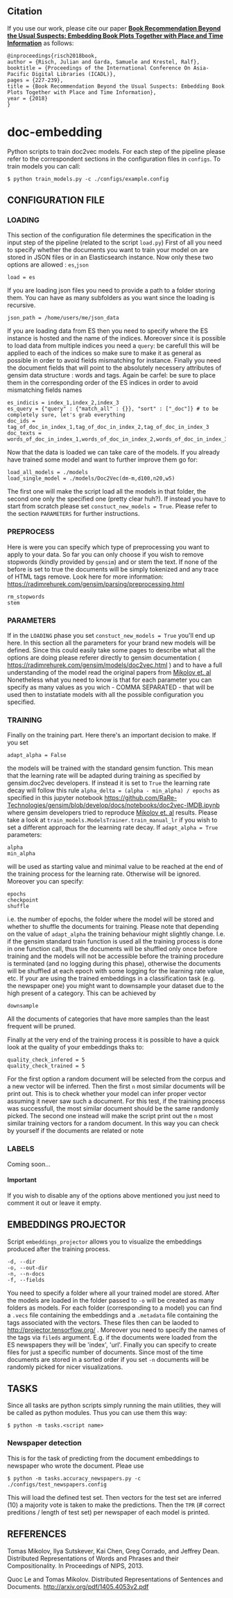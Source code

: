 ## Citation

If you use our work, please cite our paper [**Book Recommendation Beyond the Usual Suspects: Embedding Book Plots Together with Place and Time Information**](https://github.com/julian-risch/ICADL2018/risch2018book.pdf) as follows:

    @inproceedings{risch2018book,
    author = {Risch, Julian and Garda, Samuele and Krestel, Ralf},
    booktitle = {Proceedings of the International Conference On Asia-Pacific Digital Libraries (ICADL)},
    pages = {227-239},
    title = {Book Recommendation Beyond the Usual Suspects: Embedding Book Plots Together with Place and Time Information},
    year = {2018}
    }


# doc-embedding
Python scripts to train doc2vec models. For each step of the pipeline please refer to the correspondent sections in the configuration files in `configs`. To train models you can call:

    $ python train_models.py -c ./configs/example.config

## CONFIGURATION FILE

### LOADING

This section of the configuration file determines the specification in the input step of the pipeline (related to the script `load.py`)
First of all you need to specify whether the documents you want to train your model on are stored in JSON files or in an Elasticsearch instance. Now only these two options are allowed : `es`,`json`

    load = es

If you are loading json files you need to provide a path to a folder storing them. You can have as many subfolders as you want since the loading is recursive.

    json_path = /home/users/me/json_data
    
If you are loading data from ES then you need to specify where the ES instance is hosted and the name of the indices. Moreover since it is possible to load data from multiple indices you need a `query`: be carefull this will be applied to each of the indices 
so make sure to make it as general as possible in order to avoid fields mismatching for instance. Finally you need the document fields that will point to the absolutely necessery attributes of gensim data structure : words and tags. Again be carfel: be sure to place them in the corresponding order of the ES indices in order to avoid mismatching fields names

    es_indicis = index_1,index_2,index_3
    es_query = {"query" : {"match_all" : {}}, "sort" : ["_doc"]} # to be completely sure, let's grab everything
    doc_ids = tag_of_doc_in_index_1,tag_of_doc_in_index_2,tag_of_doc_in_index_3
    doc_texts = words_of_doc_in_index_1,words_of_doc_in_index_2,words_of_doc_in_index_3
    
    
Now that the data is loaded we can take care of the models. If you already have trained some model and want to further improve them go for:

    load_all_models = ./models
    load_single_model = ./models/Doc2Vec(dm-m,d100,n20,w5)
    
The first one will make the script load all the models in that folder, the second one only the specified one (pretty clear huh?).
If instead you have to start from scratch please set `constuct_new_models = True`. Please refer to the section `PARAMETERS` for further instructions.

### PREPROCESS

Here is were you can specify which type of preprocessing you want to apply to your data. So far you can only choose if you wish to remove stopwords (kindly provided by `gensim`) and or stem the text. If none of the before is set to true the documents will be simply tokenized and any trace of HTML tags remove. Look here for more information: https://radimrehurek.com/gensim/parsing/preprocessing.html

    rm_stopwords
    stem

### PARAMETERS

If in the `LOADING` phase you set `constuct_new_models = True` you'll end up here. In this section all the parameters for your brand new models will be defined. Since this could easily take some pages to describe what all the options are doing please referer
directly to gensim documentation ( https://radimrehurek.com/gensim/models/doc2vec.html ) and to have a full understanding of the model read the original papers from [Mikolov et. al](#references)
Nonetheless what you need to know is that for each parameter you can specify as many values as you wich - COMMA SEPARATED - that will be used then to instatiate models with all the possible configuration you specified.

### TRAINING

Finally on the training part. Here there's an important decision to make. If you set 

    adapt_alpha = False
    
the models will be trained with the standard gensim function. This mean that the learning rate will be adapted during training as specified by gensim.doc2vec developers. If instead it is set to `True` the learning rate decay will follow this rule `alpha_delta = (alpha - min_alpha) / epochs` as specified in this jupyter notebook https://github.com/RaRe-Technologies/gensim/blob/develop/docs/notebooks/doc2vec-IMDB.ipynb where gensim developers tried to reproduce [Mikolov et. al](#references) results.
Please take a look at `train_models.ModelsTrainer.train_manual_lr` if you wish to set a different approach for the learning rate decay.
If `adapt_alpha = True` parameters:
    
    alpha
    min_alpha
    
will be used as starting value and minimal value to be reached at the end of the training process for the learning rate. Otherwise will be ignored.
Moreover you can specify:
    
    epochs
    checkpoint
    shuffle
    
i.e. the number of epochs, the folder where the model will be stored and whether to shuffle the documents for training. Please note that depending on the value of `adapt_alpha` the training behaviour might slightly change. I.e. if the gensim standard train function is used all the training process is done in one function call, thus the documents will be shuffled only once before training and the models will not be accessible before the training procedure is terminated (and no logging during this phase), otherwise the documents will be shuffled at each epoch with some logging for the learning rate value, etc.
If your are using the trained embeddings in a classification task (e.g. the newspaper one) you might want to downsample your dataset due to the high present of a category. This can be achieved by
    
    downsample
    
All the documents of categories that have more samples than the least frequent will be pruned. 

Finally at the very end of the training process it is possible to have a quick look at the quality of your embeddings thaks to:
    
    quality_check_infered = 5
    quality_check_trained = 5
    
For the first option a random document will be selected from the corpus and a new vector will be inferred. Then the first `n` most similar documents will be print out. This is to check whether your model can infer proper vector assuming it never saw such a document. For this test, if the training process was successfull, the most similar document should be the same randomly picked. 
The second one instead will make the script print out the `n` most similar training vectors for a random document. In this way you can check by yourself if the documents are related or note

### LABELS

Coming soon...

#### Important

If you wish to disable any of the options above mentioned you just need to comment it out or leave it empty.

## EMBEDDINGS PROJECTOR

Script `embeddings_projector` allows you to visualize the embeddings produced after the training process.
    
    -d, --dir 
    -o, --out-dir 
    -n, --n-docs 
    -f, --fields

You need to specify a folder where all your trained model are stored. After the models are loaded in the folder passed to `-o` will be created as many folders as models. For each folder (corresponding to a model) you can find a `.vecs` file containing the embeddings and a `.metadata` file containing the tags associated with the vectors. These files then can be laoded to http://projector.tensorflow.org/ . Moreover you need to specify the names of the tags via `fileds` argument. E.g. if the documents were loaded from the ES newspapers they will be 'index', 'url'. 
Finally you can specify to create files for just a specific number of documents. Since most of the time documents are stored in a sorted order if you set `-n` documents will be randomly picked for nicer visualizations.


## TASKS

Since all tasks are python scripts simply running the main utilities, they will be called as python modules. Thus you can use them this way:

    $ python -m tasks.<script name> 

### Newspaper detection

This is for the task of predicting from the document embeddings to newspaper who wrote the document. Pleae use

    $ python -m tasks.accuracy_newspapers.py -c ./configs/test_newspapers.config

This will load the defined test set. Then vectors for the test set are inferred (10) a majority vote is taken to make the predictions. Then the `TPR` (# correct preditions / length of test set) per newspaper of each model is printed.


## REFERENCES

Tomas Mikolov, Ilya Sutskever, Kai Chen, Greg Corrado, and Jeffrey Dean. Distributed Representations of Words and Phrases and their Compositionality. In Proceedings of NIPS, 2013.

Quoc Le and Tomas Mikolov. Distributed Representations of Sentences and Documents. http://arxiv.org/pdf/1405.4053v2.pdf
